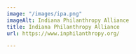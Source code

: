 ```yaml
---
image: "/images/ipa.png"
imageAlt: Indiana Philanthropy Alliance
title: Indiana Philanthropy Alliance
url: https://www.inphilanthropy.org/

---
```

